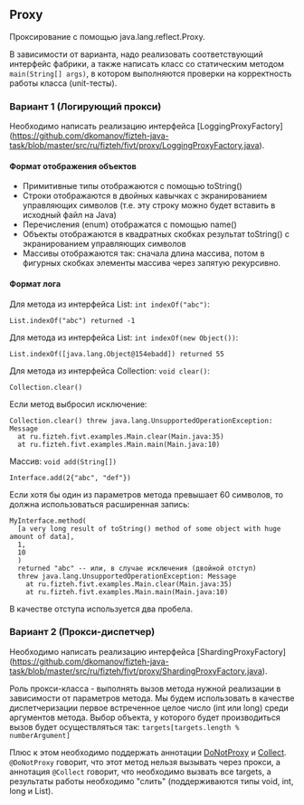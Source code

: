 ## Proxy
Проксирование с помощью java.lang.reflect.Proxy.

В зависимости от варианта, надо реализовать соответствующий интерфейс фабрики,
а также написать класс со статическим методом ```main(String[] args)```,
в котором выполняются проверки на корректность работы класса (unit-тесты).

### Вариант 1 (Логирующий прокси)
Необходимо написать реализацию интерфейса [LoggingProxyFactory]
(https://github.com/dkomanov/fizteh-java-task/blob/master/src/ru/fizteh/fivt/proxy/LoggingProxyFactory.java).

#### Формат отображения объектов
* Примитивные типы отображаются с помощью toString()
* Строки отображаются в двойных кавычках с экранированием управляющих символов
(т.е. эту строку можно будет вставить в исходный файл на Java)
* Перечисления (enum) отображатся с помощью name()
* Объекты отображаются в квадратных скобках результат toString() с экранированием
управляющих символов
* Массивы отображаются так: сначала длина массива, потом в фигурных скобках
элементы массива через запятую рекурсивно.

#### Формат лога
Для метода из интерфейса List: ```int indexOf("abc")```:
```
List.indexOf("abc") returned -1
```

Для метода из интерфейса List: ```int indexOf(new Object())```:
```
List.indexOf([java.lang.Object@154ebadd]) returned 55
```

Для метода из интерфейса Collection: ```void clear()```:
```
Collection.clear()
```

Если метод выбросил исключение:
```
Collection.clear() threw java.lang.UnsupportedOperationException: Message
  at ru.fizteh.fivt.examples.Main.clear(Main.java:35)
  at ru.fizteh.fivt.examples.Main.main(Main.java:10)
```

Массив: ```void add(String[])```
```
Interface.add(2{"abc", "def"})
```

Если хотя бы один из параметров метода превышает 60 символов, то должна
использоваться расширенная запись:
```
MyInterface.method(
  [a very long result of toString() method of some object with huge amount of data],
  1,
  10
  )
  returned "abc" -- или, в случае исключения (двойной отступ)
  threw java.lang.UnsupportedOperationException: Message
    at ru.fizteh.fivt.examples.Main.clear(Main.java:35)
    at ru.fizteh.fivt.examples.Main.main(Main.java:10)
```

В качестве отступа используется два пробела.

### Вариант 2 (Прокси-диспетчер)
Необходимо написать реализацию интерфейса [ShardingProxyFactory]
(https://github.com/dkomanov/fizteh-java-task/blob/master/src/ru/fizteh/fivt/proxy/ShardingProxyFactory.java).

Роль прокси-класса - выполнять вызов метода нужной реализации в зависимости
от параметров метода. Мы будем использовать в качестве диспетчеризации первое
встреченное целое число (int или long) среди аргументов метода. Выбор объекта,
у которого будет производиться вызов будет осуществляться так:
```targets[targets.length % numberArgument]```

Плюс к этом необходимо поддержать аннотации [DoNotProxy](https://github.com/dkomanov/fizteh-java-task/blob/master/src/ru/fizteh/fivt/proxy/DoNotProxy.java)
и [Collect](https://github.com/dkomanov/fizteh-java-task/blob/master/src/ru/fizteh/fivt/proxy/Collect.java).
```@DoNotProxy``` говорит, что этот метод нельзя вызывать через прокси, а аннотация
```@Collect``` говорит, что необходимо вызвать все targets, а результаты работы
необходимо "слить" (поддерживаются типы void, int, long и List).
